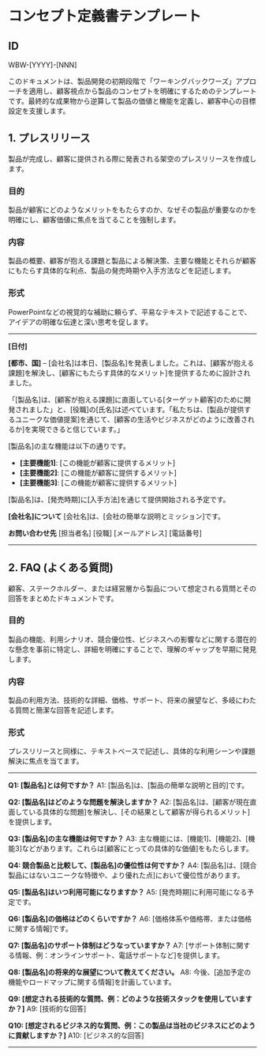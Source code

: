 # コンセプト定義書テンプレート

## ID

WBW-[YYYY]-[NNN]

このドキュメントは、製品開発の初期段階で「ワーキングバックワーズ」アプローチを適用し、顧客視点から製品のコンセプトを明確にするためのテンプレートです。最終的な成果物から逆算して製品の価値と機能を定義し、顧客中心の目標設定を支援します。

## 1. プレスリリース

製品が完成し、顧客に提供される際に発表される架空のプレスリリースを作成します。

### 目的

製品が顧客にどのようなメリットをもたらすのか、なぜその製品が重要なのかを明確にし、顧客価値に焦点を当てることを強制します。

### 内容

製品の概要、顧客が抱える課題と製品による解決策、主要な機能とそれらが顧客にもたらす具体的な利点、製品の発売時期や入手方法などを記述します。

### 形式

PowerPointなどの視覚的な補助に頼らず、平易なテキストで記述することで、アイデアの明確な伝達と深い思考を促します。

---

**[日付]**

**[都市、国]** –
[会社名]は本日、[製品名]を発表しました。これは、[顧客が抱える課題]を解決し、[顧客にもたらす具体的なメリット]を提供するために設計されました。

「[製品名]は、[顧客が抱える課題]に直面している[ターゲット顧客]のために開発されました」と、[役職]の[氏名]は述べています。「私たちは、[製品が提供するユニークな価値提案]を通じて、[顧客の生活やビジネスがどのように改善されるか]を実現できると信じています。」

[製品名]の主な機能は以下の通りです。

- **[主要機能1]**: [この機能が顧客に提供するメリット]
- **[主要機能2]**: [この機能が顧客に提供するメリット]
- **[主要機能3]**: [この機能が顧客に提供するメリット]

[製品名]は、[発売時期]に[入手方法]を通じて提供開始される予定です。

**[会社名]について** [会社名]は、[会社の簡単な説明とミッション]です。

**お問い合わせ先** [担当者名] [役職] [メールアドレス] [電話番号]

---

## 2. FAQ (よくある質問)

顧客、ステークホルダー、または経営層から製品について想定される質問とその回答をまとめたドキュメントです。

### 目的

製品の機能、利用シナリオ、競合優位性、ビジネスへの影響などに関する潜在的な懸念を事前に特定し、詳細を明確にすることで、理解のギャップを早期に発見します。

### 内容

製品の利用方法、技術的な詳細、価格、サポート、将来の展望など、多岐にわたる質問と簡潔な回答を記述します。

### 形式

プレスリリースと同様に、テキストベースで記述し、具体的な利用シーンや課題解決に焦点を当てます。

---

**Q1: [製品名]とは何ですか？** A1: [製品名]は、[製品の簡単な説明と目的]です。

**Q2: [製品名]はどのような問題を解決しますか？** A2:
[製品名]は、[顧客が現在直面している具体的な問題]を解決し、[その結果として顧客が得られるメリット]を提供します。

**Q3: [製品名]の主な機能は何ですか？**
A3: 主な機能には、[機能1]、[機能2]、[機能3]などがあります。これらは[顧客にとっての具体的な価値]をもたらします。

**Q4: 競合製品と比較して、[製品名]の優位性は何ですか？** A4:
[製品名]は、[競合製品にはないユニークな特徴や、より優れた点]において優位性があります。

**Q5: [製品名]はいつ利用可能になりますか？** A5:
[発売時期]に利用可能になる予定です。

**Q6: [製品名]の価格はどのくらいですか？** A6:
[価格体系や価格帯、または価格に関する情報]です。

**Q7: [製品名]のサポート体制はどうなっていますか？** A7:
[サポート体制に関する情報、例：オンラインサポート、電話サポートなど]を提供します。

**Q8: [製品名]の将来的な展望について教えてください。**
A8: 今後、[追加予定の機能やロードマップに関する情報]を計画しています。

**Q9: [想定される技術的な質問、例：どのような技術スタックを使用していますか？]**
A9: [技術的な回答]

**Q10:
[想定されるビジネス的な質問、例：この製品は当社のビジネスにどのように貢献しますか？]**
A10: [ビジネス的な回答]

---
